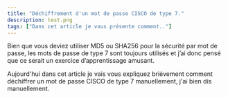 ```yaml
---
title: "Déchiffrement d'un mot de passe CISCO de type 7."
description: test.png
tags: ["Dans cet article je vous présente comment.."]
---
```


Bien que vous deviez utiliser MD5 ou SHA256 pour la sécurité par mot de passe, les mots de passe de type 7 sont toujours utilisés et j’ai donc pensé que ce serait un exercice d’apprentissage amusant.

Aujourd'hui dans cet article je vais vous expliquez briévement comment déchiffrer un mot de passe CISCO de type 7 manuellement, j'ai bien dis manuellement.
